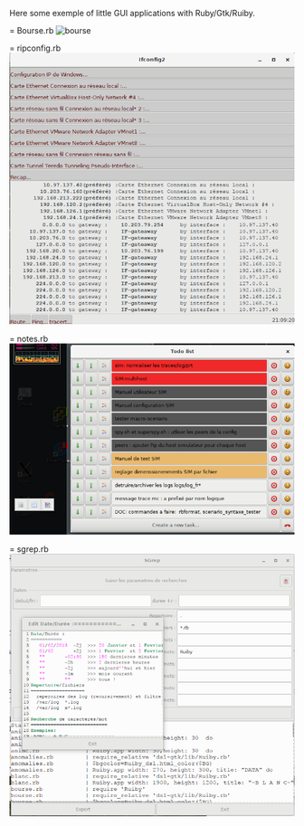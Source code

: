 
Here some exemple of little GUI applications with Ruby/Gtk/Ruiby.

= Bourse.rb
![bourse](https://raw.githubusercontent.com/glurp/ruiby_examples/master/bourse.png)


= ripconfig.rb
![ipconfig](https://raw.githubusercontent.com/glurp/ruiby_examples/master/ripconfig.png)


= notes.rb
![notes](https://raw.githubusercontent.com/glurp/ruiby_examples/master/notes.png)

= sgrep.rb
![sgrep](https://raw.githubusercontent.com/glurp/ruiby_examples/master/sgrep.png)
